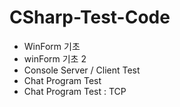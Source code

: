 # CSharp-Test-Code
- WinForm 기초 
- winForm 기초 2
- Console Server / Client Test
- Chat Program Test
- Chat Program Test : TCP
